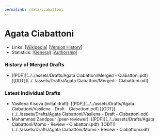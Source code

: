```yaml
---
permalink: /data/ciabattoni
---
```


# Agata Ciabattoni
- Links: [\[Wikipedia\]](https://de.wikipedia.org/wiki/Agata_Ciabattoni) [\[Version History\]](https://de.wikipedia.org/w/index.php?title=Agata_Ciabattoni&action=history)
- Statistics: [\[General\]](https://xtools.wmflabs.org/articleinfo/de.wikipedia.org/Agata%20Ciabattoni) [\[Authorship\]](https://xtools.wmflabs.org/authorship/de.wikipedia.org/Agata%20Ciabattoni/)

### History of Merged Drafts
- [\[PDF\]](../../assets/Drafts/Agata Ciabattoni/Merged - Ciabattoni.pdf) [\[ODT\]](../../assets/Drafts/Agata Ciabattoni/Merged - Ciabattoni.odt)

### Latest Individual Drafts
- Vasilena Kisova (initial draft): [\[PDF\]](../../assets/Drafts/Agata Ciabattoni/Vasilena - Draft - Ciabattoni.pdf) [\[ODT\]](../../assets/Drafts/Agata Ciabattoni/Vasilena - Draft - Ciabattoni.odt)
- Mohammad Zandpour (peer-reviewer): [\[PDF\]](../../assets/Drafts/Agata Ciabattoni/Momo - Review - Ciabattoni.pdf) [\[ODT\]](../../assets/Drafts/Agata Ciabattoni/Momo - Review - Ciabattoni.odt)
